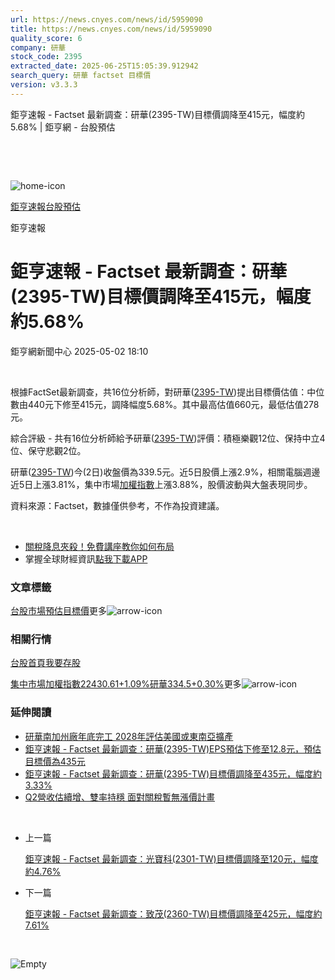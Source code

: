 ```yaml
---
url: https://news.cnyes.com/news/id/5959090
title: https://news.cnyes.com/news/id/5959090
quality_score: 6
company: 研華
stock_code: 2395
extracted_date: 2025-06-25T15:05:39.912942
search_query: 研華 factset 目標價
version: v3.3.3
---
```


鉅亨速報 - Factset 最新調查：研華(2395-TW)目標價調降至415元，幅度約5.68% | 鉅亨網 - 台股預估

‌

‌

![home-icon](/assets/icons/breadCrumb/symbol-icon-home.svg)

[鉅亨速報](/news/cat/anue_live)[台股預估](/news/cat/tw_forecast)

鉅亨速報

# 鉅亨速報 - Factset 最新調查：研華(2395-TW)目標價調降至415元，幅度約5.68%

鉅亨網新聞中心 2025-05-02 18:10

‌

根據FactSet最新調查，共16位分析師，對研華([2395-TW](https://www.cnyes.com/twstock/2395))提出目標價估值：中位數由440元下修至415元，調降幅度5.68%。其中最高估值660元，最低估值278元。

綜合評級 - 共有16位分析師給予研華([2395-TW](https://www.cnyes.com/twstock/2395))評價：積極樂觀12位、保持中立4位、保守悲觀2位。

研華([2395-TW](https://www.cnyes.com/twstock/2395))今(2日)收盤價為339.5元。近5日股價上漲2.9%，相關電腦週邊近5日上漲3.81%，集中市場[加權指數](https://invest.cnyes.com/index/TWS/TSE01)上漲3.88%，股價波動與大盤表現同步。

資料來源：Factset，數據僅供參考，不作為投資建議。

‌

* [關稅降息夾殺！免費講座教你如何布局](https://www.rsc.com.tw/Cnyes_RSC/SeminarBooking2025InvestmentOutlook.aspx?utm_source=anue&utm_medium=usstocks_end)
* 掌握全球財經資訊[點我下載APP](http://www.cnyes.com/app/?utm_source=mweb&utm_medium=HamMenuBanner&utm_campaign=fixed&utm_content=entr)

### 文章標籤

[台股](https://news.cnyes.com/tag/台股 "台股")[市場預估](https://news.cnyes.com/tag/市場預估 "市場預估")[目標價](https://news.cnyes.com/tag/目標價 "目標價")更多![arrow-icon](/assets/icons/arrows/arrow-down.svg)

### 相關行情

[台股首頁](https://www.cnyes.com/twstock)[我要存股](https://supr.link/8OHaU)

[集中市場加權指數22430.61+1.09%](https://invest.cnyes.com/index/TWS/TSE01)[研華334.5+0.30%](https://www.cnyes.com/twstock/2395)更多![arrow-icon](/assets/icons/arrows/arrow-down.svg)

### 延伸閱讀

* [研華南加州廠年底完工 2028年評估美國或東南亞擴產](/news/id/5957520)
* [鉅亨速報 - Factset 最新調查：研華(2395-TW)EPS預估下修至12.8元，預估目標價為435元](/news/id/5957439)
* [鉅亨速報 - Factset 最新調查：研華(2395-TW)目標價調降至435元，幅度約3.33%](/news/id/5957435)
* [Q2營收估續增、雙率持穩 面對關稅暫無漲價計畫](/news/id/5957255)

‌

* 上一篇

  [鉅亨速報 - Factset 最新調查：光寶科(2301-TW)目標價調降至120元，幅度約4.76%](/news/id/5959391)
* 下一篇

  [鉅亨速報 - Factset 最新調查：致茂(2360-TW)目標價調降至425元，幅度約7.61%](/news/id/5958590)

‌

![Empty](/assets/icons/skeleton/empty-image.svg)

‌